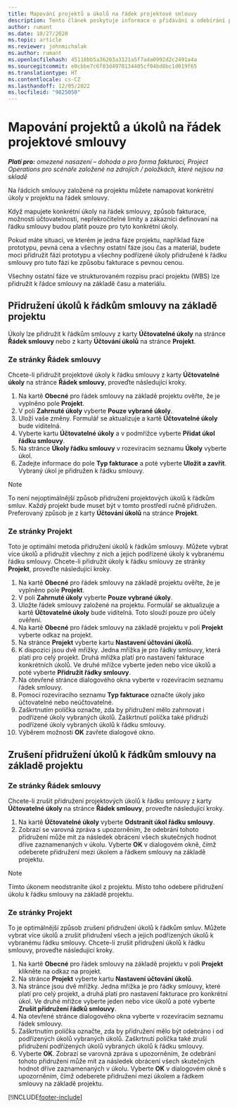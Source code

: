 ```yaml
---
title: Mapování projektů a úkolů na řádek projektové smlouvy
description: Tento článek poskytuje informace o přidávání a odebírání projektů a úkolů do/z řádku smlouvy.
author: rumant
ms.date: 10/27/2020
ms.topic: article
ms.reviewer: johnmichalak
ms.author: rumant
ms.openlocfilehash: 45118bb5a36203a3121a5f7ada0992d2c2491a4a
ms.sourcegitcommit: e0cbbe7c6f03d4978134405cf04bd8bc1d019f65
ms.translationtype: HT
ms.contentlocale: cs-CZ
ms.lasthandoff: 12/05/2022
ms.locfileid: "9825050"
---
```

# <a name="map-projects-and-tasks-to-a-project-contract-line"></a>Mapování projektů a úkolů na řádek projektové smlouvy 

_**Platí pro:** omezené nasazení – dohoda o pro forma fakturaci, Project Operations pro scénáře založené na zdrojích / položkách, které nejsou na skladě_

Na řádcích smlouvy založené na projektu můžete namapovat konkrétní úkoly v projektu na řádek smlouvy.

Když mapujete konkrétní úkoly na řádek smlouvy, způsob fakturace, možnosti účtovatelnosti, nepřekročitelné limity a zákazníci definovaní na řádku smlouvy budou platit pouze pro tyto konkrétní úkoly.

Pokud máte situaci, ve kterém je jedna fáze projektu, například fáze prototypu, pevná cena a všechny ostatní fáze jsou čas a materiál, budete moci přidružit fázi prototypu a všechny podřízené úkoly přidružené k řádku smlouvy pro tuto fázi ke způsobu fakturace s pevnou cenou.

Všechny ostatní fáze ve strukturovaném rozpisu prací projektu (WBS) lze přidružit k řádce smlouvy na základě času a materiálu.

## <a name="associate-tasks-to-project-contract-lines"></a>Přidružení úkolů k řádkům smlouvy na základě projektu

Úkoly lze přidružit k řádkům smlouvy z karty **Účtovatelné úkoly** na stránce **Řádek smlouvy** nebo z karty **Účtování úkolů** na stránce **Projekt**.

### <a name="from-the-contract-line-page"></a>Ze stránky Řádek smlouvy

Chcete-li přidružit projektové úkoly k řádku smlouvy z karty **Účtovatelné úkoly** na stránce **Řádek smlouvy**, proveďte následující kroky.

1. Na kartě **Obecné** pro řádek smlouvy na základě projektu ověřte, že je vyplněno pole **Projekt**.
2. V poli **Zahrnuté úkoly** vyberte **Pouze vybrané úkoly**.
3. Uloží vaše změny. Formulář se aktualizuje a kartě **Účtovatelné úkoly** bude viditelná.
4. Vyberte kartu **Účtovatelné úkoly** a v podmřížce vyberte **Přidat úkol řádku smlouvy**.
5. Na stránce **Úkoly řádku smlouvy** v rozevíracím seznamu **Úkoly** vyberte úkol. 
6. Zadejte informace do pole **Typ fakturace** a poté vyberte **Uložit a zavřít**. Vybraný úkol je přidružen k řádku smlouvy.

> [!NOTE]
> To není nejoptimálnější způsob přidružení projektových úkolů k řádkům smluv. Každý projekt bude muset být v tomto prostředí ručně přidružen. Preferovaný způsob je z karty **Účtování úkolů** na stránce **Projekt**.

### <a name="from-the-project-page"></a>Ze stránky Projekt

Toto je optimální metoda přidružení úkolů k řádkům smlouvy. Můžete vybrat více úkolů a přidružit všechny z nich a jejich podřízené úkoly k vybranému řádku smlouvy. Chcete-li přidružit úkoly k řádku smlouvy ze stránky **Projekt**, proveďte následující kroky.

1. Na kartě **Obecné** pro řádek smlouvy na základě projektu ověřte, že je vyplněno pole **Projekt**.
2. V poli **Zahrnuté úkoly** vyberte **Pouze vybrané úkoly**.
3. Uložte řádek smlouvy založené na projektu. Formulář se aktualizuje a kartě **Účtovatelné úkoly** bude viditelná. Toto slouží pouze pro účely ověření.
4. Na kartě **Obecné** pro řádek smlouvy na základě projektu v poli **Projekt** vyberte odkaz na projekt.
5. Na stránce **Projekt** vyberte kartu **Nastavení účtování úkolů**.
6. K dispozici jsou dvě mřížky. Jedna mřížka je pro řádky smlouvy, která platí pro celý projekt. Druhá mřížka platí pro nastavení fakturace konkrétních úkolů. Ve druhé mřížce vyberte jeden nebo více úkolů a poté vyberte **Přidružit řádky smlouvy**.
7. Na otevřené stránce dialogového okna vyberte v rozevíracím seznamu řádek smlouvy.
8. Pomocí rozevíracího seznamu **Typ fakturace** označte úkoly jako účtovatelné nebo neúčtovatelné.
9. Zaškrtnutím políčka označte, zda by přidružení mělo zahrnovat i podřízené úkoly vybraných úkolů. Zaškrtnutí políčka také přidruží podřízené úkoly vybraných úkolů k řádku smlouvy.
10. Výběrem možnosti **OK** zavřete dialogové okno.

## <a name="unassociate-tasks-from-project-based-contract-lines"></a>Zrušení přidružení úkolů k řádkům smlouvy na základě projektu

### <a name="from-the-contract-line-page"></a>Ze stránky Řádek smlouvy

Chcete-li zrušit přidružení projektových úkolů k řádku smlouvy z karty **Účtovatelné úkoly** na stránce **Řádek smlouvy**, proveďte následující kroky.

1. Na kartě **Účtovatelné úkoly** vyberte **Odstranit úkol řádku smlouvy**.
2. Zobrazí se varovná zpráva s upozorněním, že odebrání tohoto přidružení může mít za následek obrácení všech skutečných hodnot dříve zaznamenaných v úkolu. Vyberte **OK** v dialogovém okně, čímž odeberete přidružení mezi úkolem a řádkem smlouvy na základě projektu. 

> [!NOTE]
> Tímto úkonem neodstraníte úkol z projektu. Místo toho odebere přidružení úkolu k řádku smlouvy na základě projektu.

### <a name="from-the-project-page"></a>Ze stránky Projekt

To je optimálnější způsob zrušení přidružení úkolů k řádkům smluv. Můžete vybrat více úkolů a zrušit přidružení všech a jejich podřízených úkolů k vybranému řádku smlouvy. Chcete-li zrušit přidružení úkolů k řádku smlouvy, proveďte následující kroky.

1. Na kartě **Obecné** pro řádek smlouvy na základě projektu v poli **Projekt** klikněte na odkaz na projekt.
2. Na stránce **Projekt** vyberte kartu **Nastavení účtování úkolů**.
3. Na stránce jsou dvě mřížky. Jedna mřížka je pro řádky smlouvy, které platí pro celý projekt, a druhá platí pro nastavení fakturace pro konkrétní úkol. Ve druhé mřížce vyberte jeden nebo více úkolů a poté vyberte **Zrušit přidružení řádků smlouvy**.
4. Na otevřené stránce dialogového okna vyberte v rozevíracím seznamu řádek smlouvy.
5. Zaškrtnutím políčka označte, zda by přidružení mělo být odebráno i od podřízených úkolů vybraných úkolů. Zaškrtnutí políčka také zruší přidružení podřízených úkolů vybraných úkolů k řádku smlouvy.
6. Vyberte **OK**. Zobrazí se varovná zpráva s upozorněním, že odebrání tohoto přidružení může mít za následek obrácení všech skutečných hodnot dříve zaznamenaných v úkolu. Vyberte **OK** v dialogovém okně s upozorněním, čímž odeberete přidružení mezi úkolem a řádkem smlouvy na základě projektu.


[!INCLUDE[footer-include](../../includes/footer-banner.md)]

